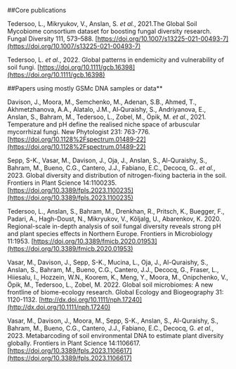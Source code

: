 
##Core publications

Tedersoo, L., Mikryukov, V., Anslan, S. _et al._, 2021.The Global Soil Mycobiome consortium dataset for boosting fungal diversity research. Fungal Diversity 111, 573–588. [https://doi.org/10.1007/s13225-021-00493-7](https://doi.org/10.1007/s13225-021-00493-7)

Tedersoo, L. _et al._, 2022. Global patterns in endemicity and vulnerability of soil fungi. [https://doi.org/10.1111/gcb.16398](https://doi.org/10.1111/gcb.16398) 



##Papers using mostly GSMc DNA samples or data**

Davison, J., Moora, M., Semchenko, M., Adenan, S.B., Ahmed, T., Akhmetzhanova, A.A., Alatalo, J.M., Al‐Quraishy, S., Andriyanova, E., Anslan, S., Bahram, M., Tedersoo, L., Zobel, M., Öpik, M. _et al._, 2021. Temperature and pH define the realised niche space of arbuscular mycorrhizal fungi. New Phytologist 231: 763-776. [https://doi.org/10.1128%2Fspectrum.01489-22](https://doi.org/10.1128%2Fspectrum.01489-22)


Sepp, S-K., Vasar, M., Davison, J., Oja, J., Anslan, S., Al-Quraishy, S., Bahram, M., Bueno, C.G., Cantero, J.J., Fabiano, E.C., Decocq, G.. _et al._, 2023. Global diversity and distribution of nitrogen-fixing bacteria in the soil. Frontiers in Plant Science 14:1100235. [https://doi.org/10.3389/fpls.2023.1100235](https://doi.org/10.3389/fpls.2023.1100235)


Tedersoo, L., Anslan, S., Bahram, M., Drenkhan, R., Pritsch, K., Buegger, F., Padari, A., Hagh-Doust, N., Mikryukov, V., Kõljalg, U., Abarenkov, K. 2020. Regional-scale in-depth analysis of soil fungal diversity reveals strong pH and plant species effects in Northern Europe. Frontiers in Microbiology 11:1953. [https://doi.org/10.3389/fmicb.2020.01953](https://doi.org/10.3389/fmicb.2020.01953)


Vasar, M., Davison, J., Sepp, S-K., Mucina, L., Oja, J., Al-Quraishy, S., Anslan, S., Bahram, M., Bueno, C.G., Cantero, J.J., Decocq, G., Fraser, L., Hiiesalu, I., Hozzein, W.N., Koorem, K., Meng, Y., Moora, M., Onipchenko, V., Öpik, M., Tedersoo, L., Zobel, M. 2022. Global soil microbiomes: A new frontline of biome-ecology research. Global Ecology and Biogeography 31: 1120-1132. [http://dx.doi.org/10.1111/nph.17240](http://dx.doi.org/10.1111/nph.17240)


Vasar, M., Davison, J., Moora, M., Sepp, S-K., Anslan, S., Al-Quraishy, S., Bahram, M., Bueno, C.G., Cantero, J.J., Fabiano, E.C., Decocq, G. _et al._, 2023. Metabarcoding of soil environmental DNA to estimate plant diversity globally. Frontiers in Plant Science 14:1106617. [https://doi.org/10.3389/fpls.2023.1106617](https://doi.org/10.3389/fpls.2023.1106617)